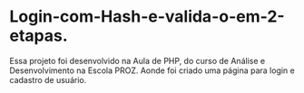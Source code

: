 # Login-com-Hash-e-valida-o-em-2-etapas.
Essa projeto foi desenvolvido na Aula de PHP, do curso de Análise e Desenvolvimento na Escola PROZ. Aonde foi criado uma página para login e cadastro de usuário.
